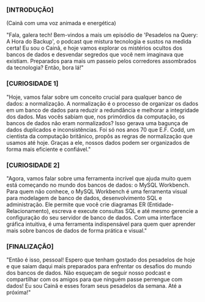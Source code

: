 ### [INTRODUÇÃO]

(Cainã com uma voz animada e energética)

"Fala, galera tech! Bem-vindos a mais um episódio de 'Pesadelos na Query: A Hora do Backup', o podcast que mistura tecnologia e sustos na medida certa! Eu sou o Cainã, e hoje vamos explorar os mistérios ocultos dos bancos de dados e desvendar segredos que você nem imaginava que existiam. Preparados para mais um passeio pelos corredores assombrados da tecnologia? Então, bora lá!"

### [CURIOSIDADE 1]

"Hoje, vamos falar sobre um conceito crucial para qualquer banco de dados: a normalização. A normalização é o processo de organizar os dados em um banco de dados para reduzir a redundância e melhorar a integridade dos dados. Mas vocês sabiam que, nos primórdios da computação, os bancos de dados não eram normalizados? Isso gerava uma bagunça de dados duplicados e inconsistências. Foi só nos anos 70 que E.F. Codd, um cientista da computação britânico, propôs as regras de normalização que usamos até hoje. Graças a ele, nossos dados podem ser organizados de forma mais eficiente e confiável."

### [CURIOSIDADE 2]

"Agora, vamos falar sobre uma ferramenta incrível que ajuda muito quem está começando no mundo dos bancos de dados: o MySQL Workbench. Para quem não conhece, o MySQL Workbench é uma ferramenta visual para modelagem de banco de dados, desenvolvimento SQL e administração. Ele permite que você crie diagramas ER (Entidade-Relacionamento), escreva e execute consultas SQL e até mesmo gerencie a configuração do seu servidor de banco de dados. Com uma interface gráfica intuitiva, é uma ferramenta indispensável para quem quer aprender mais sobre bancos de dados de forma prática e visual."

### [FINALIZAÇÃO]

"Então é isso, pessoal! Espero que tenham gostado dos pesadelos de hoje e que saiam daqui mais preparados para enfrentar os desafios do mundo dos bancos de dados. Não esqueçam de seguir nosso podcast e compartilhar com os amigos para que ninguém passe perrengue com dados! Eu sou Cainã e esses foram seus pesadelos da semana. Até a próxima!"
